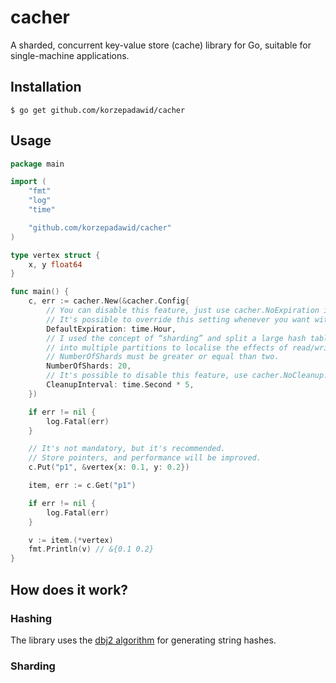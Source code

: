 # cacher
A sharded, concurrent key-value store (cache) library for Go, suitable for single-machine applications.

## Installation
```shell
$ go get github.com/korzepadawid/cacher 
```

## Usage
```go
package main

import (
	"fmt"
	"log"
	"time"

	"github.com/korzepadawid/cacher"
)

type vertex struct {
	x, y float64
}

func main() {
	c, err := cacher.New(&cacher.Config{
		// You can disable this feature, just use cacher.NoExpiration instead.
		// It's possible to override this setting whenever you want with PutWithExpiration().
		DefaultExpiration: time.Hour,
		// I used the concept of “sharding” and split a large hash table
		// into multiple partitions to localise the effects of read/write locks.
		// NumberOfShards must be greater or equal than two.
		NumberOfShards: 20,
		// It's possible to disable this feature, use cacher.NoCleanup.
		CleanupInterval: time.Second * 5,
	})

	if err != nil {
		log.Fatal(err)
	}

	// It's not mandatory, but it's recommended.
	// Store pointers, and performance will be improved.
	c.Put("p1", &vertex{x: 0.1, y: 0.2})

	item, err := c.Get("p1")

	if err != nil {
		log.Fatal(err)
	}

	v := item.(*vertex)
	fmt.Println(v) // &{0.1 0.2}
}
```
## How does it work?

### Hashing
The library uses the [dbj2 algorithm](http://www.cse.yorku.ca/~oz/hash.html) for generating string hashes.

### Sharding
